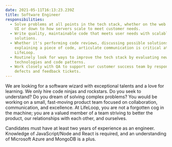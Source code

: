 ```yaml
---
date: 2021-05-11T16:13:23.239Z
title: Software Engineer
responsibilities:
  - Solve problems at all points in the tech stack, whether on the web or mobile
    UI or down to how servers scale to meet customer needs.
  - Write quality, maintainable code that meets user needs with scalable
    solutions.
  - Whether it's performing code reviews, discussing possible solutions, or
    explaining a piece of code, articulate communication is critical at
    LifeLoop.
  - Routinely look for ways to improve the tech stack by evaluating new
    technologies and code patterns.
  - Work closely with QA to support our customer success team by responding to
    defects and feedback tickets.
---
```

We are looking for a software wizard with exceptional talents and a love for learning. We only hire code ninjas and rockstars. Do you seek to understand? Do you dream of solving complex problems? You would be working on a small, fast-moving product team focused on collaboration, communication, and excellence. At LifeLoop, you are not a forgotten cog in the machine; you are a valued member of a team striving to better the product, our relationships with each other, and ourselves.

Candidates must have at least two years of experience as an engineer. Knowledge of JavaScript/Node and React is required, and an understanding of Microsoft Azure and MongoDB is a plus.